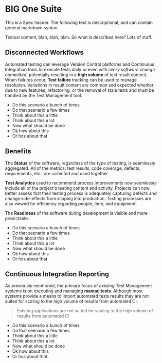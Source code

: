 # BIG One Suite

This is a Spec header. The following text is descriptional, and can
contain general markdown syntax. 

Textual content, blah, blah, blah. So what is described here? Lots of stuff. 

## Disconnected Workflows

Automated testing can leverage Version Control platforms and Continuous Integration tools to execute 
tests daily or even with *every software change committed*, potentially resulting in a **high volume** of test result content. 
When failures occur, **Test failure** tracking can be used to manage resolution. Variations in result content are 
common and expected whether due to new features, refactoring, or the removal of stale tests and must 
be handled by the Test Management tool.

  * Do this scenario a bunch of times
  * Do that seenario a few times
  * Think about this a little
  * Think about this a lot
  * Now what should be done
  * Ok how about this
  * Or hos about that

## Benefits 

The **Status** of the software, regardless of the type of testing, is seamlessly aggregated. All of the metrics: test results, code coverage, 
defects, requirements, etc., are collected and used together. 

**Test Analytics** used to recommend process improvements now *seamlessly* include all of the project's testing content and activity. Projects can now better assess that their testing process is adequately capturing defects and change side-effects from slipping into production. 
Testing processes are also viewed for efficiency regarding  people, time, and equipment. 

The **Readiness** of the software during development is visible and more predictable.  


  * Do this scenario a bunch of times
  * Do that seenario a few times
  * Think about this a little
  * Think about this a lot
  * Now what should be done
  * Ok how about this
  * Or hos about that

## Continuous Integration Reporting
As previously mentioned, the primary focus of *existing* Test Management systems is on executing and managing **manual tests**. 
Although most systems provide a means to import automated tests results they are not suited for scaling to the 
high volume of results from automated CI. 

> Existing applications are not suited for scaling to the high volume of results from automated CI
 

  * Do this scenario a bunch of times
  * Do that seenario a few times
  * Think about this a little
  * Think about this a lot
  * Now what should be done
  * Ok how about this
  * Or hos about that  